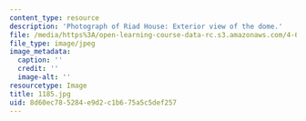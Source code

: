 ```yaml
---
content_type: resource
description: 'Photograph of Riad House: Exterior view of the dome.'
file: /media/https%3A/open-learning-course-data-rc.s3.amazonaws.com/4-615-the-architecture-of-cairo-spring-2002/8d60ec785284e9d2c1b675a5c5def257_1185.jpg
file_type: image/jpeg
image_metadata:
  caption: ''
  credit: ''
  image-alt: ''
resourcetype: Image
title: 1185.jpg
uid: 8d60ec78-5284-e9d2-c1b6-75a5c5def257
---
```

